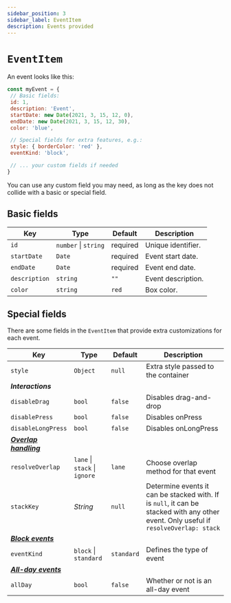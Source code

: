 ```yaml
---
sidebar_position: 3
sidebar_label: EventItem
description: Events provided
---
```


# `EventItem`

An event looks like this:

```js title="Example Event"
const myEvent = {
 // Basic fields:
 id: 1,
 description: 'Event',
 startDate: new Date(2021, 3, 15, 12, 0),
 endDate: new Date(2021, 3, 15, 12, 30),
 color: 'blue',

 // Special fields for extra features, e.g.:
 style: { borderColor: 'red' },
 eventKind: 'block',

 // ... your custom fields if needed
}
```

You can use any custom field you may need, as long as the key does not collide with a basic or special field.


## Basic fields

| Key | Type | Default | Description |
| --- | --- | --- | --- |
| `id` | `number` \| `string` | required | Unique identifier. |
| `startDate` | `Date` | required | Event start date. |
| `endDate` | `Date` | required | Event end date. |
| `description` | `string` | `""` | Event description. |
| `color` | `string` | `red` | Box color. |


## Special fields

There are some fields in the `EventItem` that provide extra customizations for each event.

| Key | Type | Default | Description |
| --- | --- | --- | --- |
| `style` | `Object` | `null` | Extra style passed to the container |
| **_Interactions_** |
| `disableDrag` | `bool` | `false` | Disables drag-and-drop |
| `disablePress` | `bool` | `false` | Disables onPress |
| `disableLongPress` | `bool` | `false` | Disables onLongPress |
| [**_Overlap handling_**](../guides/overlap) |
| `resolveOverlap` | `lane` \| `stack` \| `ignore` | `lane` | Choose overlap method for that event |
| `stackKey` | _String_ | `null` | Determine events it can be stacked with. If is `null`, it can be stacked with any other event. Only useful if `resolveOverlap: stack` |
| [**_Block events_**](../guides/block-events) |
| `eventKind` | `block` \| `standard` | `standard` | Defines the type of event |
| [**_All-day events_**](../guides/all-day-events) |
| `allDay` | `bool` | `false` | Whether or not is an all-day event |

